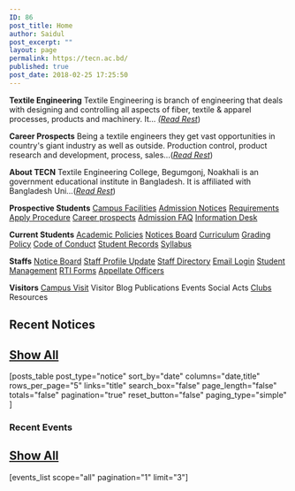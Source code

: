 ```yaml
---
ID: 86
post_title: Home
author: Saidul
post_excerpt: ""
layout: page
permalink: https://tecn.ac.bd/
published: true
post_date: 2018-02-25 17:25:50
---
```

<strong>Textile Engineering</strong>
Textile Engineering is branch of engineering that deals with designing and controlling all aspects of fiber, textile &amp; apparel processes, products and machinery. It... <a href="https://tecn.ac.bd/admission/textile-education-bangladesh/"><em>(Read Rest</em></a>)

<strong>Career Prospects</strong>
Being a textile engineers they get vast opportunities in country's giant industry as well as outside. Production control, product research and development, process, sales...(<a href="https://tecn.ac.bd/admission/career-prospects/"><em>Read Rest</em></a>)

<strong>About TECN</strong>
Textile Engineering College, Begumgonj, Noakhali is an government educational institute in Bangladesh. It is affiliated with Bangladesh Uni...(<a href="https://tecn.ac.bd/about/"><em>Read Rest</em></a>)

<strong>Prospective Students</strong>
<a href="https://tecn.ac.bd/about/facilities/">Campus Facilities</a>
<a href="https://tecn.ac.bd/admission/notices/">Admission Notices</a>
<a href="https://tecn.ac.bd/admission/requirements/">Requirements</a>
<a href="https://tecn.ac.bd/admission/apply-procedure/">Apply Procedure</a>
<a href="https://tecn.ac.bd/admission/career-prospects/">Career prospects</a>
<a href="https://tecn.ac.bd/admission/faqs/">Admission FAQ</a>
<a href="https://tecn.ac.bd/admission/information-desk/">Information Desk</a>

<strong>Current Students</strong>
<a href="https://tecn.ac.bd/academic/academic-information-policies/">Academic Policies</a>
<a href="https://tecn.ac.bd/notices/">Notices Board</a>
<a href="https://tecn.ac.bd/academic/curriculum/">Curriculum</a>
<a href="https://tecn.ac.bd/academic/grading-policy/">Grading Policy</a>
<a href="https://tecn.ac.bd/academic/student-code-conduct/">Code of Conduct</a>
<a href="https://tecn.ac.bd/academic/student-records/">Student Records</a>
<a href="https://tecn.ac.bd/academic/syllabus/">Syllabus</a>

<strong>Staffs</strong>
<a href="/about/notices">Notice Board</a>
<a href="#">Staff Profile Update</a>
<a href="#">Staff Directory</a>
<a href="#">Email Login</a>
<a href="#">Student Management</a>
<a href="#" target="_blank" rel="noopener noreferrer">RTI Forms</a>
<a href="#" target="_blank" rel="noopener noreferrer">Appellate Officers</a>

<strong>Visitors</strong>
<a href="#">Campus Visit</a>
Visitor Blog
Publications
Events
Social Acts
<a href="https://tecn.ac.bd/campus/group-and-clubs/">Clubs</a>
Resources
<h2>Recent Notices</h2>
<h2><a href="/notices">Show All</a></h2>
[posts_table post_type="notice" sort_by="date" columns="date,title" rows_per_page="5" links="title"
search_box="false"
page_length="false"
totals="false"
pagination="true"
reset_button="false"
paging_type="simple"
]
<h3>Recent Events</h3>
<h2><a href="/notices">Show All</a></h2>
[events_list scope="all" pagination="1" limit="3"]